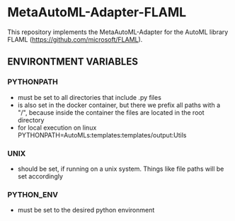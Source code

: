 # MetaAutoML-Adapter-FLAML

This repository implements the MetaAutoML-Adapter for the AutoML library FLAML (https://github.com/microsoft/FLAML).

## ENVIRONTMENT VARIABLES
### PYTHONPATH
- must be set to all directories that include .py files
- is also set in the docker container, but there we prefix all paths with a "/", because inside the container the files are located in the root directory
- for local execution on linux PYTHONPATH=AutoMLs:templates:templates/output:Utils

### UNIX
- should be set, if running on a unix system. Things like file paths will be set accordingly

### PYTHON_ENV
- must be set to the desired python environment
